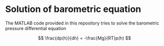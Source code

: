 # Solution of barometric equation

The MATLAB code provided in this repository tries to solve the barometric pressure differential equation

$$
\frac{dp(h)}{dh} = -\frac{Mg}{RT}p(h)
$$

